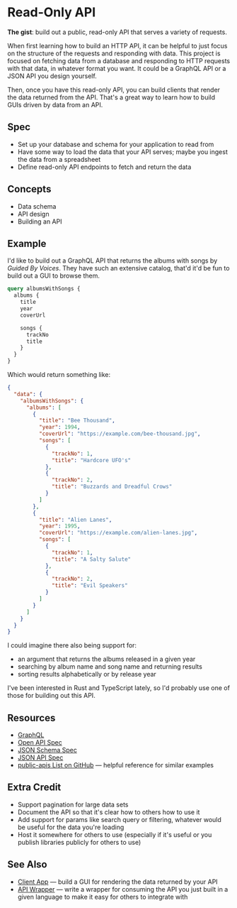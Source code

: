 # Read-Only API

**The gist**: build out a public, read-only API that serves a variety of requests.

When first learning how to build an HTTP API, it can be helpful to just focus on the structure of the requests and responding with data. This project is focused on fetching data from a database and responding to HTTP requests with that data, in whatever format you want. It could be a GraphQL API or a JSON API you design yourself.

Then, once you have this read-only API, you can build clients that render the data returned from the API. That's a great way to learn how to build GUIs driven by data from an API.

## Spec

- Set up your database and schema for your application to read from
- Have some way to load the data that your API serves; maybe you ingest the data from a spreadsheet
- Define read-only API endpoints to fetch and return the data

## Concepts

- Data schema
- API design
- Building an API

## Example

I'd like to build out a GraphQL API that returns the albums with songs by _Guided By Voices_. They have such an extensive catalog, that'd it'd be fun to build out a GUI to browse them.

```graphql
query albumsWithSongs {
  albums {
    title
    year
    coverUrl

    songs {
      trackNo
      title
    }
  }
}
```

Which would return something like:

```json
{
  "data": {
    "albumsWithSongs": {
      "albums": [
        {
          "title": "Bee Thousand",
          "year": 1994,
          "coverUrl": "https://example.com/bee-thousand.jpg",
          "songs": [
            {
              "trackNo": 1,
              "title": "Hardcore UFO's"
            },
            {
              "trackNo": 2,
              "title": "Buzzards and Dreadful Crows"
            }
          ]
        },
        {
          "title": "Alien Lanes",
          "year": 1995,
          "coverUrl": "https://example.com/alien-lanes.jpg",
          "songs": [
            {
              "trackNo": 1,
              "title": "A Salty Salute"
            },
            {
              "trackNo": 2,
              "title": "Evil Speakers"
            }
          ]
        }
      ]
    }
  }
}
```

I could imagine there also being support for:

- an argument that returns the albums released in a given year
- searching by album name and song name and returning results
- sorting results alphabetically or by release year

I've been interested in Rust and TypeScript lately, so I'd probably use one of those for building out this API.

## Resources

- [GraphQL](https://graphql.org)
- [Open API Spec](https://spec.openapis.org/oas/v3.1.0)
- [JSON Schema Spec](https://json-schema.org/specification.html)
- [JSON API Spec](https://jsonapi.org)
- [public-apis List on GitHub](https://github.com/public-apis/public-apis) — helpful reference for similar examples

## Extra Credit

- Support pagination for large data sets
- Document the API so that it's clear how to others how to use it
- Add support for params like search query or filtering, whatever would be useful for the data you're loading
- Host it somewhere for others to use (especially if it's useful or you publish libraries publicly for others to use)

## See Also

- [Client App](../general-graphical-apps/client-app.md) — build a GUI for rendering the data returned by your API
- [API Wrapper](../libraries/api-wrapper.md) — write a wrapper for consuming the API you just built in a given language to make it easy for others to integrate with
